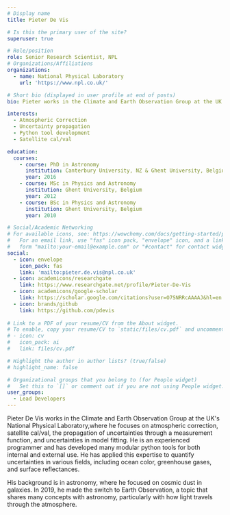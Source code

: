 ```yaml
---
# Display name
title: Pieter De Vis

# Is this the primary user of the site?
superuser: true

# Role/position
role: Senior Research Scientist, NPL
# Organizations/Affiliations
organizations:
  - name: National Physical Laboratory
    url: 'https://www.npl.co.uk/'

# Short bio (displayed in user profile at end of posts)
bio: Pieter works in the Climate and Earth Observation Group at the UK's National Physical Laboratory. His expertise lies in atmospheric correction, the propagation of uncertainties through a measurement function, and uncertainties in model fitting.

interests:
  - Atmospheric Correction
  - Uncertainty propagation
  - Python tool development
  - Satellite cal/val

education:
  courses:
    - course: PhD in Astronomy
      institution: Canterbury University, NZ & Ghent University, Belgium
      year: 2016
    - course: MSc in Physics and Astronomy
      institution: Ghent University, Belgium
      year: 2012
    - course: BSc in Physics and Astronomy
      institution: Ghent University, Belgium
      year: 2010

# Social/Academic Networking
# For available icons, see: https://wowchemy.com/docs/getting-started/page-builder/#icons
#   For an email link, use "fas" icon pack, "envelope" icon, and a link in the
#   form "mailto:your-email@example.com" or "#contact" for contact widget.
social:
  - icon: envelope
    icon_pack: fas
    link: 'mailto:pieter.de.vis@npl.co.uk'
  - icon: academicons/researchgate
    link: https://www.researchgate.net/profile/Pieter-De-Vis
  - icon: academicons/google-scholar
    link: https://scholar.google.com/citations?user=O7SNRRcAAAAJ&hl=en
  - icon: brands/github
    link: https://github.com/pdevis
    
# Link to a PDF of your resume/CV from the About widget.
# To enable, copy your resume/CV to `static/files/cv.pdf` and uncomment the lines below.
# - icon: cv
#   icon_pack: ai
#   link: files/cv.pdf

# Highlight the author in author lists? (true/false)
# highlight_name: false

# Organizational groups that you belong to (for People widget)
#   Set this to `[]` or comment out if you are not using People widget.
user_groups:
  - Lead Developers
---
```


Pieter De Vis works in the Climate and Earth Observation Group at the UK's National Physical Laboratory,where he focuses on atmospheric correction, satellite cal/val, the propagation of uncertainties through a measurement function, and uncertainties in model fitting. He is an experienced programmer and has developed many modular python tools for both internal and external use. He has applied this expertise to quantify uncertainties in various fields, including ocean color, greenhouse gases, and surface reflectances.

His background is in astronomy, where he focused on cosmic dust in galaxies. In 2019, he made the switch to Earth Observation, a topic that shares many concepts with astronomy, particularly with how light travels through the atmosphere. 
